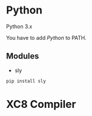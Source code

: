 # Python
Python 3.x

You have to add _Python_ to PATH.

## Modules
- sly


```
pip install sly
```

# XC8 Compiler
